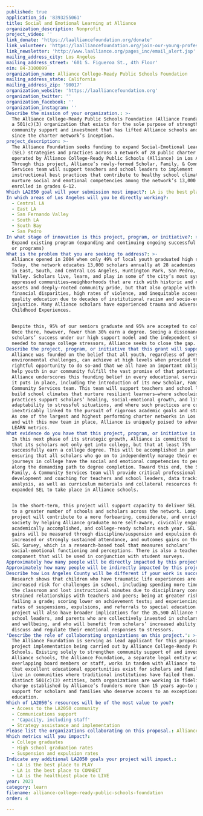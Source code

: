 ```yaml
---
published: true
application_id: '8393255061'
title: Social and Emotional Learning at Alliance
organization_description: Nonprofit
project_video: ''
link_donate: 'https://laalliancefoundation.org/donate'
link_volunteer: 'https://laalliancefoundation.org/join-our-young-professionals-network'
link_newsletter: 'http://www.laalliance.org/pages_inc/email_alert.jsp'
mailing_address_city: Los Angeles
mailing_address_street: '601 S. Figueroa St., 4th Floor'
ein: 84-3100099
organization_name: Alliance College-Ready Public Schools Foundation
mailing_address_state: California
mailing_address_zip: '90017'
organization_website: 'https://laalliancefoundation.org'
organization_twitter: ''
organization_facebook: ''
organization_instagram: ''
Describe the mission of your organization.: >-
  The Alliance College-Ready Public Schools Foundation (Alliance Foundation) is
  a 501(c)(3) organization that exists for the sole purpose of strengthening the
  community support and investment that has lifted Alliance schools and scholars
  since the charter network’s inception.
project_description: >-
  The Alliance Foundation seeks funding to expand Social-Emotional Learning
  (SEL) strategies and practices across a network of 28 public charter schools
  operated by Alliance College-Ready Public Schools (Alliance) in Los Angeles.
  Through this project, Alliance’s newly-formed Scholar, Family, & Community
  Services team will support teachers and school leaders to implement
  instructional best practices that contribute to healthy school climates and
  nurture social and emotional competencies among the network’s 13,000 students
  enrolled in grades 6-12.
Which LA2050 goal will your submission most impact?: LA is the best place to LEARN
In which areas of Los Angeles will you be directly working?:
  - Central LA
  - East LA
  - San Fernando Valley
  - South LA
  - South Bay
  - San Pedro
In what stage of innovation is this project, program, or initiative?: >-
  Expand existing program (expanding and continuing ongoing successful projects
  or programs)
What is the problem that you are seeking to address?: >-
  Alliance opened in 2004 when only 49% of local youth graduated high school.
  Today, the network educates 13,000 scholars annually at 28 academies located
  in East, South, and Central Los Angeles, Huntington Park, San Pedro, and Sun
  Valley. Scholars live, learn, and play in some of the city’s most systemically
  oppressed communities—neighborhoods that are rich with historic and cultural
  assets and deeply-rooted community pride, but that also grapple with acute
  financial disparities, high rates of violence, and inequitable access to
  quality education due to decades of institutional racism and socio-economic
  injustice. Many Alliance scholars have experienced trauma and Adverse
  Childhood Experiences.


  Despite this, 95% of our seniors graduate and 95% are accepted to college.
  Once there, however, fewer than 30% earn a degree. Seeing a dissonance between
  scholars’ success under our high support model and the independent skills
  needed to manage college stressors, Alliance seeks to close the gap.
Describe the project, program, or initiative that this grant will support to address the problem identified.: >-
  Alliance was founded on the belief that all youth, regardless of personal and
  environmental challenges, can achieve at high levels when provided the
  rightful opportunity to do so—and that we all have an important obligation to
  help youth in our community fulfill the vast promise of that potential.
  Alliance underscores this founding belief in every educational service design
  it puts in place, including the introduction of its new Scholar, Family, &
  Community Services team. This team will support teachers and school leaders to
  build school climates that nurture resilient learners—where schoolwide
  practices support scholars’ healing, social-emotional growth, and lifelong
  adaptability to stressful situations, and where such practices are considered
  inextricably linked to the pursuit of rigorous academic goals and standards.
  As one of the largest and highest performing charter networks in Los Angeles,
  and with this new team in place, Alliance is uniquely poised to advance the
  LEARN metrics.
What evidence do you have that this project, program, or initiative is or will be successful, and how will you define and measure success?: >
  In this next phase of its strategic growth, Alliance is committed to ensuring
  that its scholars not only get into college, but that at least 75%
  successfully earn a college degree. This will be accomplished in part by
  ensuring that all scholars who go on to independently manage their educational
  journeys in college have the social and emotional competencies to persist
  along the demanding path to degree completion. Toward this end, the Scholar,
  Family, & Community Services team will provide critical professional
  development and coaching for teachers and school leaders, data tracking and
  analysis, as well as curriculum materials and collateral resources for
  expanded SEL to take place in Alliance schools. 


  In the short-term, this project will support capacity to deliver SEL services
  to a greater number of schools and scholars across the network. Long-term, the
  project will contribute to a more forbearing, considerate, and enriched
  society by helping Alliance graduate more self-aware, civically engaged,
  academically accomplished, and college-ready scholars each year. SEL learning
  gains will be measured through discipline/suspension and expulsion decreases,
  increased or strongly sustained attendance, and outcomes gains on the Panorama
  SEL Survey, which is a research-based tool that measures scholars’
  social-emotional functioning and perceptions. There is also a teacher survey
  component that will be used in conjunction with student surveys.
Approximately how many people will be directly impacted by this project, program, or initiative?: '13000'
Approximately how many people will be indirectly impacted by this project, program, or initiative?: '35500'
Describe how Los Angeles County will be different if your work is successful.: >-
  Research shows that children who have traumatic life experiences are at
  increased risk for challenges in school, including spending more time out of
  the classroom and lost instructional minutes due to disciplinary consequences;
  strained relationships with teachers and peers; being at greater risk of
  failing a grade; scoring lower on achievement tests; and experiencing higher
  rates of suspensions, expulsions, and referrals to special education. This
  project will also have broader implications for the 35,500 Alliance teachers,
  school leaders, and parents who are collectively invested in scholars’ safety
  and wellbeing, and who will benefit from scholars’ increased ability to
  discuss and regulate their emotional responses to stressors. 
'Describe the role of collaborating organizations on this project.': >-
  The Alliance Foundation is serving as lead applicant for this proposal, with
  project implementation being carried out by Alliance College-Ready Public
  Schools. Existing solely to strengthen community support of and investment in
  Alliance schools, the Alliance Foundation, a separate legal entity with no
  overlapping board members or staff, works in tandem with Alliance to ensure
  that excellent educational opportunities exist for scholars and families that
  live in communities where traditional institutions have failed them. While
  distinct 501(c)(3) entities, both organizations are working in fidelity to the
  charge established by Alliance’s founders more than 15 years ago—to provide
  support for scholars and families who deserve access to an exceptional public
  education.
Which of LA2050’s resources will be of the most value to you?:
  - Access to the LA2050 community
  - Communications support
  - 'Capacity, including staff'
  - Strategy assistance and implementation
Please list the organizations collaborating on this proposal.: Alliance College-Ready Public Schools
Which metrics will you impact?:
  - College graduates
  - High school graduation rates
  - Suspension and expulsion rates
Indicate any additional LA2050 goals your project will impact.:
  - LA is the best place to PLAY
  - LA is the best place to CONNECT
  - LA is the healthiest place to LIVE
year: 2021
category: learn
filename: alliance-college-ready-public-schools-foundation
order: 4

---
```

